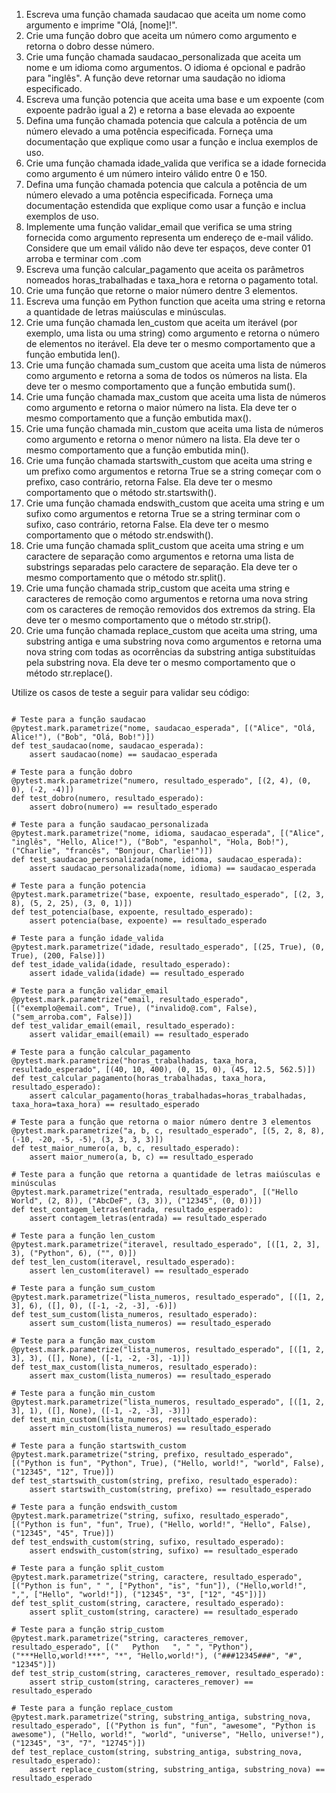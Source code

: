 1. Escreva uma função chamada saudacao que aceita um nome como argumento e imprime "Olá, \[nome\]!".
2. Crie uma função dobro que aceita um número como argumento e retorna o dobro desse número.
3. Crie uma função chamada saudacao_personalizada que aceita um nome e um idioma como argumentos. O idioma é opcional e padrão para "inglês". A função deve retornar uma saudação no idioma especificado.
4. Escreva uma função potencia que aceita uma base e um expoente (com expoente padrão igual a 2) e retorna a base elevada ao expoente
5. Defina uma função chamada potencia que calcula a potência de um número elevado a uma potência especificada. Forneça uma documentação que explique como usar a função e inclua exemplos de uso.
6. Crie uma função chamada idade_valida que verifica se a idade fornecida como argumento é um número inteiro válido entre 0 e 150.
7. Defina uma função chamada potencia que calcula a potência de um número elevado a uma potência especificada. Forneça uma documentação estendida que explique como usar a função e inclua exemplos de uso.
8. Implemente uma função validar_email que verifica se uma string fornecida como argumento representa um endereço de e-mail válido. Considere que um email válido não deve ter espaços, deve conter 01 arroba e terminar com .com
9. Escreva uma função calcular_pagamento que aceita os parâmetros nomeados horas_trabalhadas e taxa_hora e retorna o pagamento total.
10. Crie uma função que retorne o maior número dentre 3 elementos.
11. Escreva uma função em Python function que aceita uma string e retorna a quantidade de letras maiúsculas e minúsculas.
12. Crie uma função chamada len_custom que aceita um iterável (por exemplo, uma lista ou uma string) como argumento e retorna o número de elementos no iterável. Ela deve ter o mesmo comportamento que a função embutida len().
13. Crie uma função chamada sum_custom que aceita uma lista de números como argumento e retorna a soma de todos os números na lista. Ela deve ter o mesmo comportamento que a função embutida sum().
14. Crie uma função chamada max_custom que aceita uma lista de números como argumento e retorna o maior número na lista. Ela deve ter o mesmo comportamento que a função embutida max().
15. Crie uma função chamada min_custom que aceita uma lista de números como argumento e retorna o menor número na lista. Ela deve ter o mesmo comportamento que a função embutida min().
16. Crie uma função chamada startswith_custom que aceita uma string e um prefixo como argumentos e retorna True se a string começar com o prefixo, caso contrário, retorna False. Ela deve ter o mesmo comportamento que o método str.startswith().
17. Crie uma função chamada endswith_custom que aceita uma string e um sufixo como argumentos e retorna True se a string terminar com o sufixo, caso contrário, retorna False. Ela deve ter o mesmo comportamento que o método str.endswith().
18. Crie uma função chamada split_custom que aceita uma string e um caractere de separação como argumentos e retorna uma lista de substrings separadas pelo caractere de separação. Ela deve ter o mesmo comportamento que o método str.split().
19. Crie uma função chamada strip_custom que aceita uma string e caracteres de remoção como argumentos e retorna uma nova string com os caracteres de remoção removidos dos extremos da string. Ela deve ter o mesmo comportamento que o método str.strip().
20. Crie uma função chamada replace_custom que aceita uma string, uma substring antiga e uma substring nova como argumentos e retorna uma nova string com todas as ocorrências da substring antiga substituídas pela substring nova. Ela deve ter o mesmo comportamento que o método str.replace().

Utilize os casos de teste a seguir para validar seu código:

```

# Teste para a função saudacao
@pytest.mark.parametrize("nome, saudacao_esperada", [("Alice", "Olá, Alice!"), ("Bob", "Olá, Bob!")])
def test_saudacao(nome, saudacao_esperada):
    assert saudacao(nome) == saudacao_esperada

# Teste para a função dobro
@pytest.mark.parametrize("numero, resultado_esperado", [(2, 4), (0, 0), (-2, -4)])
def test_dobro(numero, resultado_esperado):
    assert dobro(numero) == resultado_esperado

# Teste para a função saudacao_personalizada
@pytest.mark.parametrize("nome, idioma, saudacao_esperada", [("Alice", "inglês", "Hello, Alice!"), ("Bob", "espanhol", "Hola, Bob!"), ("Charlie", "francês", "Bonjour, Charlie!")])
def test_saudacao_personalizada(nome, idioma, saudacao_esperada):
    assert saudacao_personalizada(nome, idioma) == saudacao_esperada

# Teste para a função potencia
@pytest.mark.parametrize("base, expoente, resultado_esperado", [(2, 3, 8), (5, 2, 25), (3, 0, 1)])
def test_potencia(base, expoente, resultado_esperado):
    assert potencia(base, expoente) == resultado_esperado

# Teste para a função idade_valida
@pytest.mark.parametrize("idade, resultado_esperado", [(25, True), (0, True), (200, False)])
def test_idade_valida(idade, resultado_esperado):
    assert idade_valida(idade) == resultado_esperado

# Teste para a função validar_email
@pytest.mark.parametrize("email, resultado_esperado", [("exemplo@email.com", True), ("invalido@.com", False), ("sem_arroba.com", False)])
def test_validar_email(email, resultado_esperado):
    assert validar_email(email) == resultado_esperado

# Teste para a função calcular_pagamento
@pytest.mark.parametrize("horas_trabalhadas, taxa_hora, resultado_esperado", [(40, 10, 400), (0, 15, 0), (45, 12.5, 562.5)])
def test_calcular_pagamento(horas_trabalhadas, taxa_hora, resultado_esperado):
    assert calcular_pagamento(horas_trabalhadas=horas_trabalhadas, taxa_hora=taxa_hora) == resultado_esperado

# Teste para a função que retorna o maior número dentre 3 elementos
@pytest.mark.parametrize("a, b, c, resultado_esperado", [(5, 2, 8, 8), (-10, -20, -5, -5), (3, 3, 3, 3)])
def test_maior_numero(a, b, c, resultado_esperado):
    assert maior_numero(a, b, c) == resultado_esperado

# Teste para a função que retorna a quantidade de letras maiúsculas e minúsculas
@pytest.mark.parametrize("entrada, resultado_esperado", [("Hello World", (2, 8)), ("AbcDeF", (3, 3)), ("12345", (0, 0))])
def test_contagem_letras(entrada, resultado_esperado):
    assert contagem_letras(entrada) == resultado_esperado

# Teste para a função len_custom
@pytest.mark.parametrize("iteravel, resultado_esperado", [([1, 2, 3], 3), ("Python", 6), ("", 0)])
def test_len_custom(iteravel, resultado_esperado):
    assert len_custom(iteravel) == resultado_esperado

# Teste para a função sum_custom
@pytest.mark.parametrize("lista_numeros, resultado_esperado", [([1, 2, 3], 6), ([], 0), ([-1, -2, -3], -6)])
def test_sum_custom(lista_numeros, resultado_esperado):
    assert sum_custom(lista_numeros) == resultado_esperado

# Teste para a função max_custom
@pytest.mark.parametrize("lista_numeros, resultado_esperado", [([1, 2, 3], 3), ([], None), ([-1, -2, -3], -1)])
def test_max_custom(lista_numeros, resultado_esperado):
    assert max_custom(lista_numeros) == resultado_esperado

# Teste para a função min_custom
@pytest.mark.parametrize("lista_numeros, resultado_esperado", [([1, 2, 3], 1), ([], None), ([-1, -2, -3], -3)])
def test_min_custom(lista_numeros, resultado_esperado):
    assert min_custom(lista_numeros) == resultado_esperado

# Teste para a função startswith_custom
@pytest.mark.parametrize("string, prefixo, resultado_esperado", [("Python is fun", "Python", True), ("Hello, world!", "world", False), ("12345", "12", True)])
def test_startswith_custom(string, prefixo, resultado_esperado):
    assert startswith_custom(string, prefixo) == resultado_esperado

# Teste para a função endswith_custom
@pytest.mark.parametrize("string, sufixo, resultado_esperado", [("Python is fun", "fun", True), ("Hello, world!", "Hello", False), ("12345", "45", True)])
def test_endswith_custom(string, sufixo, resultado_esperado):
    assert endswith_custom(string, sufixo) == resultado_esperado

# Teste para a função split_custom
@pytest.mark.parametrize("string, caractere, resultado_esperado", [("Python is fun", " ", ["Python", "is", "fun"]), ("Hello,world!", ",", ["Hello", "world!"]), ("12345", "3", ["12", "45"])])
def test_split_custom(string, caractere, resultado_esperado):
    assert split_custom(string, caractere) == resultado_esperado

# Teste para a função strip_custom
@pytest.mark.parametrize("string, caracteres_remover, resultado_esperado", [("   Python   ", " ", "Python"), ("***Hello,world!***", "*", "Hello,world!"), ("###12345###", "#", "12345")])
def test_strip_custom(string, caracteres_remover, resultado_esperado):
    assert strip_custom(string, caracteres_remover) == resultado_esperado

# Teste para a função replace_custom
@pytest.mark.parametrize("string, substring_antiga, substring_nova, resultado_esperado", [("Python is fun", "fun", "awesome", "Python is awesome"), ("Hello, world!", "world", "universe", "Hello, universe!"), ("12345", "3", "7", "12745")])
def test_replace_custom(string, substring_antiga, substring_nova, resultado_esperado):
    assert replace_custom(string, substring_antiga, substring_nova) == resultado_esperado


```

